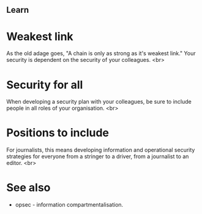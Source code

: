 
## Learn

# Weakest link
As the old adage goes, &quot;A chain is only as strong as it&#39;s weakest link.&quot; Your security is dependent on the security of your colleagues.
&lt;br&gt;
# Security for all
When developing a security plan with your colleagues, be sure to include people in all roles of your organisation.
&lt;br&gt;
# Positions to include
For journalists, this means developing information and operational security strategies for everyone from a stringer to a driver, from a journalist to an editor.
&lt;br&gt;
# See also
- opsec - information compartmentalisation.

